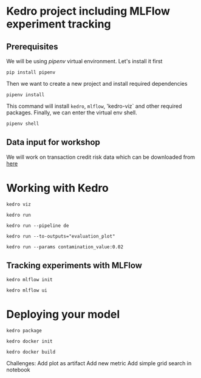 
# Kedro project including MLFlow experiment tracking
## Prerequisites
We will be using *pipenv* virtual environment. Let's install it first
```
pip install pipenv
```

Then we want to create a new project and install required dependencies
```
pipenv install
```
This command will install `kedro`, `mlflow`, 'kedro-viz` and other required packages.
Finally, we can enter the virtual env shell.
```
pipenv shell
```

## Data input for workshop
We will work on transaction credit risk data which can be downloaded from [here](https://github.com/Fraud-Detection-Handbook/simulated-data-transformed/tree/main/data)

# Working with Kedro
```
kedro viz
```



```
kedro run
```

```
kedro run --pipeline de
```

```
kedro run --to-outputs="evaluation_plot"
```

```
kedro run --params contamination_value:0.02
```

## Tracking experiments with MLFlow
```
kedro mlflow init
```

```
kedro mlflow ui
```


# Deploying your model 
```
kedro package 
```

```
kedro docker init
```

```
kedro docker build
```


Challenges:
Add plot as artifact
Add new metric
Add simple grid search in notebook
```
```
